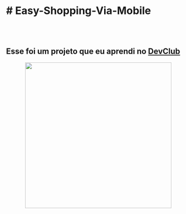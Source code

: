 <h1># Easy-Shopping-Via-Mobile</h1>
<br>
<br>
<h2> Esse foi um projeto que eu aprendi no <a href="https://rodolfomori.com.br/devclub">DevClub</a></h2>
<div align="center">
<img src="https://user-images.githubusercontent.com/103686805/204294372-db3620ad-c535-42f6-bb69-9f2df135e51d.jpg" width="400px" />
</div>
